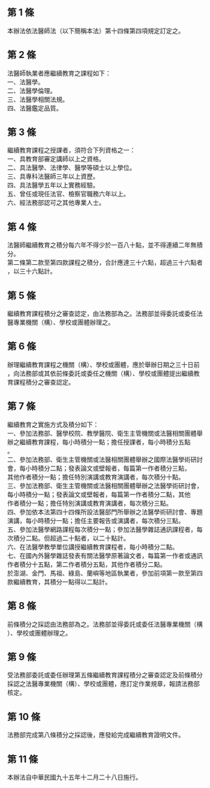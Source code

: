 第 1 條
-------
本辦法依法醫師法（以下簡稱本法）第十四條第四項規定訂定之。

第 2 條
-------
法醫師執業者應繼續教育之課程如下：  
一、法醫學。  
二、法醫學倫理。  
三、法醫學相關法規。  
四、法醫鑑定品質。

第 3 條
-------
繼續教育課程之授課者，須符合下列資格之一：  
一、具教育部審定講師以上之資格。  
二、具法醫學、法律學、醫學等碩士以上學位。  
三、具專科法醫師三年以上資歷。  
四、具法醫學五年以上實務經驗。  
五、曾任或現任法官、檢察官職務六年以上。  
六、經法務部認可之其他專業人士。

第 4 條
-------
法醫師繼續教育之積分每六年不得少於一百八十點，並不得連續二年無積  
分。  
第二條第二款至第四款課程之積分，合計應達三十六點，超過三十六點者  
，以三十六點計。

第 5 條
-------
繼續教育課程積分之審查認定，由法務部為之。法務部並得委託或委任法  
醫專業機關（構）、學校或團體辦理之。

第 6 條
-------
辦理繼續教育課程之機關（構）、學校或團體，應於舉辦日期之三十日前  
，向法務部或其依前條委託或委任之機關（構）、學校或團體提出繼續教  
育課程積分之審查認定。

第 7 條
-------
繼續教育之實施方式及積分如下：  
一、參加法務部、醫學校院、教學醫院、衛生主管機關或法醫相關團體舉  
    辦之繼續教育課程，每小時積分一點；擔任授課者，每小時積分五點  
    。  
二、參加法務部、衛生主管機關或法醫相關團體舉辦之國際法醫學術研討  
    會，每小時積分二點；發表論文或壁報者，每篇第一作者積分三點，  
    其他作者積分一點；擔任特別演講或教育演講者，每次積分十點。  
三、參加法務部、衛生主管機關或法醫相關團體舉辦之法醫學術研討會，  
    每小時積分一點；發表論文或壁報者，每篇第一作者積分二點，其他  
    作者積分一點；擔任特別演講或教育演講者，每次積分三點。  
四、參加依本法第四十四條所設法醫部門所舉辦之法醫學術研討會、專題  
    演講，每小時積分一點；擔任主要報告或演講者，每次積分三點。  
五、參加法醫學網路課程每次積分一點；參加法醫學雜誌通訊課程者，每  
    次積分二點。但超過二十點者，以二十點計。  
六、在法醫學教學單位講授繼續教育課程者，每小時積分二點。  
七、在國內外醫學雜誌發表有關法醫學原著論文者，每篇第一作者或通訊  
    作者積分十五點，第二作者積分五點，其他作者積分二點。  
於澎湖、金門、馬祖、綠島、蘭嶼等地區執業者，參加前項第一款至第四  
款繼續教育，其積分一點得以二點計。

第 8 條
-------
前條積分之採認由法務部為之。法務部並得委託或委任法醫專業機關（構  
）、學校或團體辦理之。

第 9 條
-------
受法務部委託或委任辦理第五條繼續教育課程積分之審查認定及前條積分  
採認之法醫專業機關（構）、學校或團體，應訂定作業規章，報請法務部  
核定。

第 10 條
--------
法務部完成第八條積分之採認後，應發給完成繼續教育證明文件。

第 11 條
--------
本辦法自中華民國九十五年十二月二十八日施行。

